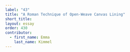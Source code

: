 ```yaml
---
label: "43"
title: "A Roman Technique of Open-Weave Canvas Lining"
short_title:
layout: essay
order: 430
contributor:
  - first_name: Emma
    last_name: Kimmel
---
```

